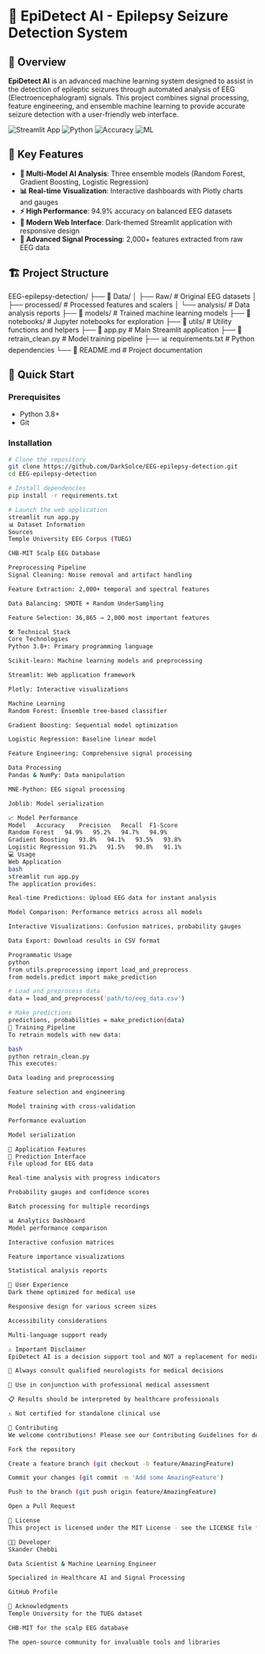 # 🧠 EpiDetect AI - Epilepsy Seizure Detection System

## 🌟 Overview
**EpiDetect AI** is an advanced machine learning system designed to assist in the detection of epileptic seizures through automated analysis of EEG (Electroencephalogram) signals. This project combines signal processing, feature engineering, and ensemble machine learning to provide accurate seizure detection with a user-friendly web interface.

![Streamlit App](https://img.shields.io/badge/Web%20App-Streamlit-%23FF4B4B?style=for-the-badge)
![Python](https://img.shields.io/badge/Python-3.8%2B-blue?style=for-the-badge)
![Accuracy](https://img.shields.io/badge/Accuracy-94.9%25-brightgreen?style=for-the-badge)
![ML](https://img.shields.io/badge/Machine%20Learning-Scikit--learn-orange?style=for-the-badge)

## 🎯 Key Features
- **🤖 Multi-Model AI Analysis**: Three ensemble models (Random Forest, Gradient Boosting, Logistic Regression)
- **📊 Real-time Visualization**: Interactive dashboards with Plotly charts and gauges
- **⚡ High Performance**: 94.9% accuracy on balanced EEG datasets
- **🎨 Modern Web Interface**: Dark-themed Streamlit application with responsive design
- **🔬 Advanced Signal Processing**: 2,000+ features extracted from raw EEG data

## 🏗️ Project Structure
EEG-epilepsy-detection/
├── 📁 Data/
│ ├── Raw/ # Original EEG datasets
│ ├── processed/ # Processed features and scalers
│ └── analysis/ # Data analysis reports
├── 📁 models/ # Trained machine learning models
├── 📁 notebooks/ # Jupyter notebooks for exploration
├── 📁 utils/ # Utility functions and helpers
├── 🐍 app.py # Main Streamlit application
├── 🔧 retrain_clean.py # Model training pipeline
├── 📊 requirements.txt # Python dependencies
└── 📖 README.md # Project documentation

## 🚀 Quick Start

### Prerequisites
- Python 3.8+
- Git

### Installation
```bash
# Clone the repository
git clone https://github.com/DarkSolce/EEG-epilepsy-detection.git
cd EEG-epilepsy-detection

# Install dependencies
pip install -r requirements.txt

# Launch the web application
streamlit run app.py
📊 Dataset Information
Sources
Temple University EEG Corpus (TUEG)

CHB-MIT Scalp EEG Database

Preprocessing Pipeline
Signal Cleaning: Noise removal and artifact handling

Feature Extraction: 2,000+ temporal and spectral features

Data Balancing: SMOTE + Random UnderSampling

Feature Selection: 36,865 → 2,000 most important features

🛠️ Technical Stack
Core Technologies
Python 3.8+: Primary programming language

Scikit-learn: Machine learning models and preprocessing

Streamlit: Web application framework

Plotly: Interactive visualizations

Machine Learning
Random Forest: Ensemble tree-based classifier

Gradient Boosting: Sequential model optimization

Logistic Regression: Baseline linear model

Feature Engineering: Comprehensive signal processing

Data Processing
Pandas & NumPy: Data manipulation

MNE-Python: EEG signal processing

Joblib: Model serialization

📈 Model Performance
Model	Accuracy	Precision	Recall	F1-Score
Random Forest	94.9%	95.2%	94.7%	94.9%
Gradient Boosting	93.8%	94.1%	93.5%	93.8%
Logistic Regression	91.2%	91.5%	90.8%	91.1%
💻 Usage
Web Application
bash
streamlit run app.py
The application provides:

Real-time Predictions: Upload EEG data for instant analysis

Model Comparison: Performance metrics across all models

Interactive Visualizations: Confusion matrices, probability gauges

Data Export: Download results in CSV format

Programmatic Usage
python
from utils.preprocessing import load_and_preprocess
from models.predict import make_prediction

# Load and preprocess data
data = load_and_preprocess('path/to/eeg_data.csv')

# Make predictions
predictions, probabilities = make_prediction(data)
🔧 Training Pipeline
To retrain models with new data:

bash
python retrain_clean.py
This executes:

Data loading and preprocessing

Feature selection and engineering

Model training with cross-validation

Performance evaluation

Model serialization

📱 Application Features
🎯 Prediction Interface
File upload for EEG data

Real-time analysis with progress indicators

Probability gauges and confidence scores

Batch processing for multiple recordings

📊 Analytics Dashboard
Model performance comparison

Interactive confusion matrices

Feature importance visualizations

Statistical analysis reports

🎨 User Experience
Dark theme optimized for medical use

Responsive design for various screen sizes

Accessibility considerations

Multi-language support ready

⚠️ Important Disclaimer
EpiDetect AI is a decision support tool and NOT a replacement for medical diagnosis.

🔬 Always consult qualified neurologists for medical decisions

🏥 Use in conjunction with professional medical assessment

📋 Results should be interpreted by healthcare professionals

⚠️ Not certified for standalone clinical use

🤝 Contributing
We welcome contributions! Please see our Contributing Guidelines for details.

Fork the repository

Create a feature branch (git checkout -b feature/AmazingFeature)

Commit your changes (git commit -m 'Add some AmazingFeature')

Push to the branch (git push origin feature/AmazingFeature)

Open a Pull Request

📄 License
This project is licensed under the MIT License - see the LICENSE file for details.

👨‍💻 Developer
Skander Chebbi

Data Scientist & Machine Learning Engineer

Specialized in Healthcare AI and Signal Processing

GitHub Profile

🙏 Acknowledgments
Temple University for the TUEG dataset

CHB-MIT for the scalp EEG database

The open-source community for invaluable tools and libraries

